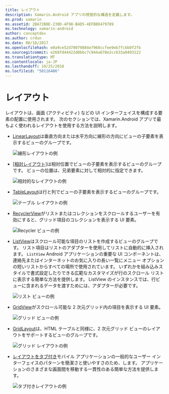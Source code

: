 ```yaml
---
title: レイアウト
description: Xamarin.Android アプリの視覚的な構造を定義します。
ms.prod: xamarin
ms.assetid: 2BA72B0E-230D-4F98-B4D5-4EFB0D479789
ms.technology: xamarin-android
author: conceptdev
ms.author: crdun
ms.date: 08/18/2017
ms.openlocfilehash: e0a9ce52d70079884e7960ccfee9eb7fcbb0f2fb
ms.sourcegitcommit: e268fd44422d0bbc7c944a678e2cc633a0493122
ms.translationtype: MT
ms.contentlocale: ja-JP
ms.lasthandoff: 10/25/2018
ms.locfileid: "50116486"
---
```

# <a name="layouts"></a>レイアウト

レイアウトは、画面 (アクティビティ) などの UI インターフェイスを構成する要素の配置に使用されます。 次のセクションでは、Xamarin.Android アプリで最もよく使われるレイアウトを使用する方法を説明します。

-   [LinearLayout](~/android/user-interface/layouts/linear-layout.md)は垂直方向または水平方向に線形の方向にビューの子要素を表示するビューのグループです。

    ![線形レイアウトの例](images/linear-layout.png)

-   [[相対レイアウト]](~/android/user-interface/layouts/relative-layout.md)は相対位置でビューの子要素を表示するビューのグループです。 ビューの位置は、兄弟要素に対して相対的に指定できます。

    ![相対的なレイアウトの例](images/relative-layout.png)

-   [TableLayout](~/android/user-interface/layouts/table-layout.md)は行と列でビューの子要素を表示するビューのグループです。

    ![テーブル レイアウトの例](images/table-layout.png)

-   [RecyclerView](~/android/user-interface/layouts/recycler-view/index.md)がリストまたはコレクションをスクロールするユーザーを有効にすると、グリッド項目のコレクションを表示する UI 要素。

    ![Recycler ビューの例](images/recycler-view.png)

-   [ListView](~/android/user-interface/layouts/list-view/index.md)はスクロール可能な項目のリストを作成するビューのグループです。 リスト項目はリストのアダプターを使用してリストに自動的に挿入されます。 `ListView` Android アプリケーションの重要な UI コンポーネントは、連絡先またはインターネットのお気に入りの長い一覧にメニュー オプションの短いリストからすべての場所で使用されています。 いずれかを組み込みスタイルで書式設定したりできる広範なカスタマイズが行のスクロール リストに表示する簡単な方法を提供します。 ListView のインスタンスでは、行ビューに含まれるデータを渡すためには、アダプターが必要です。

    ![リスト ビューの例](images/list-view.png)

-   [GridView](~/android/user-interface/layouts/grid-view.md)がスクロール可能な 2 次元グリッド内の項目を表示する UI 要素。

    ![グリッド ビューの例](images/grid-view.png)

-   [GridLayout](~/android/user-interface/layouts/grid-layout.md)は、HTML テーブルと同様に、2 次元グリッド ビューのレイアウトをサポートするビューのグループです。

    ![グリッド レイアウトの例](images/grid-layout.png)

-   [レイアウトをタブ付き](~/android/user-interface/layouts/tab-layout/index.md)モバイル アプリケーションの一般的なユーザー インターフェイスのパターンを簡潔さと使いやすさのため、します。 アプリケーションのさまざまな画面間を移動する一貫性のある簡単な方法を提供します。

    ![タブ付きレイアウトの例](images/tabbed-layout.png)
 

